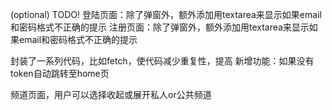 (optional) TODO!
登陆页面：除了弹窗外，额外添加用textarea来显示如果email和密码格式不正确的提示
注册页面：除了弹窗外，额外添加用textarea来显示如果email和密码格式不正确的提示

封装了一系列代码，比如fetch，使代码减少重复性，提高
新增功能：如果没有token自动跳转至home页

频道页面，用户可以选择收起或展开私人or公共频道